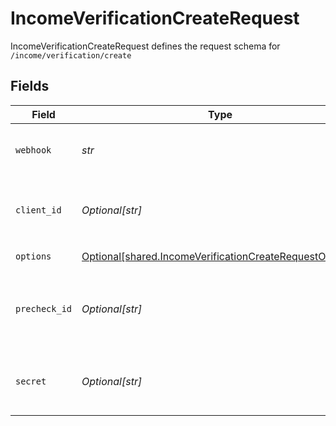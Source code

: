 # IncomeVerificationCreateRequest

IncomeVerificationCreateRequest defines the request schema for `/income/verification/create`


## Fields

| Field                                                                                                                                            | Type                                                                                                                                             | Required                                                                                                                                         | Description                                                                                                                                      |
| ------------------------------------------------------------------------------------------------------------------------------------------------ | ------------------------------------------------------------------------------------------------------------------------------------------------ | ------------------------------------------------------------------------------------------------------------------------------------------------ | ------------------------------------------------------------------------------------------------------------------------------------------------ |
| `webhook`                                                                                                                                        | *str*                                                                                                                                            | :heavy_check_mark:                                                                                                                               | The URL endpoint to which Plaid should send webhooks related to the progress of the income verification process.                                 |
| `client_id`                                                                                                                                      | *Optional[str]*                                                                                                                                  | :heavy_minus_sign:                                                                                                                               | Your Plaid API `client_id`. The `client_id` is required and may be provided either in the `PLAID-CLIENT-ID` header or as part of a request body. |
| `options`                                                                                                                                        | [Optional[shared.IncomeVerificationCreateRequestOptions]](../../models/shared/incomeverificationcreaterequestoptions.md)                         | :heavy_minus_sign:                                                                                                                               | Optional arguments for `/income/verification/create`                                                                                             |
| `precheck_id`                                                                                                                                    | *Optional[str]*                                                                                                                                  | :heavy_minus_sign:                                                                                                                               | The ID of a precheck created with `/income/verification/precheck`. Will be used to improve conversion of the income verification flow.           |
| `secret`                                                                                                                                         | *Optional[str]*                                                                                                                                  | :heavy_minus_sign:                                                                                                                               | Your Plaid API `secret`. The `secret` is required and may be provided either in the `PLAID-SECRET` header or as part of a request body.          |